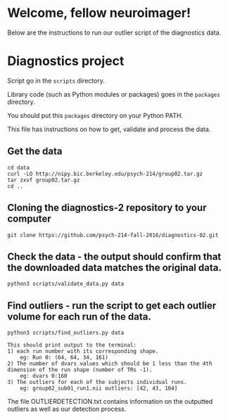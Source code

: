 # Welcome, fellow neuroimager! 

Below are the instructions to run our outlier script of the diagnostics data.

# Diagnostics project

Script go in the `scripts` directory.

Library code (such as Python modules or packages) goes in the `packages` directory.

You should put this `packages` directory on your Python PATH.

This file has instructions on how to get, validate and process the data.

## Get the data

    cd data
    curl -LO http://nipy.bic.berkeley.edu/psych-214/group02.tar.gz
    tar zxvf group02.tar.gz
    cd ..

## Cloning the diagnostics-2 repository to your computer

    git clone https://github.com/psych-214-fall-2016/diagnostics-02.git

## Check the data - the output should confirm that the downloaded data matches the original data.
    python3 scripts/validate_data.py data

## Find outliers - run the script to get each outlier volume for each run of the data.
    python3 scripts/find_outliers.py data

    This should print output to the terminal:
    1) each run number with its corresponding shape.
        eg: Run 0: (64, 64, 34, 161)
    2) The number of dvars values which should be 1 less than the 4th dimension of the run shape (number of TRs -1).
        eg: dvars 0:160
    3) The outliers for each of the subjects individual runs.
        eg: group02_sub01_run1.nii outliers: [42, 43, 104]

The file OUTLIERDETECTION.txt contains information on the outputted outliers as well as our detection process.
